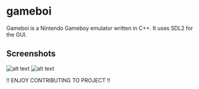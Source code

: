 # gameboi

Gameboi is a Nintendo Gameboy emulator written in C++. It uses SDL2 for the GUI.


## Screenshots

![alt text](https://github.com/paramsingh/gameboi/blob/master/screens/bootstrap.png?raw=true "Bootstrap")
![alt text](https://github.com/paramsingh/gameboi/blob/master/screens/tetris-splash.png?raw=true "Tetris Splash Screen")

!! ENJOY CONTRIBUTING TO PROJECT !!
